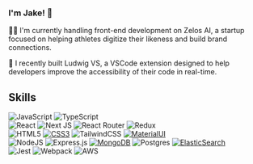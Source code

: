 ### I'm Jake! 👋

🏃‍♂️ I'm currently handling front-end development on Zelos AI, a startup focused on helping athletes digitize their likeness and build brand connections.

🎼 I recently built Ludwig VS, a VSCode extension designed to help developers improve the accessibility of their code in real-time.

## Skills
![JavaScript](https://img.shields.io/badge/javascript-%23323330.svg?style=for-the-badge&logo=javascript&logoColor=%23F7DF1E) ![TypeScript](https://img.shields.io/badge/typescript-%23007ACC.svg?style=for-the-badge&logo=typescript&logoColor=white)<br>
![React](https://img.shields.io/badge/react-%2320232a.svg?style=for-the-badge&logo=react&logoColor=%2361DAFB) ![Next JS](https://img.shields.io/badge/Next-black?style=for-the-badge&logo=next.js&logoColor=white) ![React Router](https://img.shields.io/badge/React_Router-CA4245?style=for-the-badge&logo=react-router&logoColor=white) ![Redux](https://img.shields.io/badge/redux-%23593d88.svg?style=for-the-badge&logo=redux&logoColor=white)<br> ![HTML5](https://img.shields.io/badge/html5-%23E34F26.svg?style=for-the-badge&logo=html5&logoColor=white) [![CSS3](https://img.shields.io/badge/CSS3-1572B6?style=for-the-badge&logo=css3&logoColor=white)](https://developer.mozilla.org/en-US/docs/Web/CSS) ![TailwindCSS](https://img.shields.io/badge/tailwindcss-%2338B2AC.svg?style=for-the-badge&logo=tailwind-css&logoColor=white) [![MaterialUI](https://img.shields.io/badge/Material%20UI-007FFF?style=for-the-badge&logo=mui&logoColor=white)](https://mui.com/)<br>
![NodeJS](https://img.shields.io/badge/node.js-6DA55F?style=for-the-badge&logo=node.js&logoColor=white) ![Express.js](https://img.shields.io/badge/express.js-%23404d59.svg?style=for-the-badge&logo=express&logoColor=%2361DAFB) [![MongoDB](https://img.shields.io/badge/MongoDB-4EA94B?style=for-the-badge&logo=mongodb&logoColor=white)](https://www.mongodb.com/) ![Postgres](https://img.shields.io/badge/postgres-%23316192.svg?style=for-the-badge&logo=postgresql&logoColor=white) [![ElasticSearch](https://img.shields.io/badge/ElasticSearch-005571?style=for-the-badge&logo=elasticsearch&logoColor=white)](https://www.elastic.co/)<br>
![Jest](https://img.shields.io/badge/-jest-%23C21325?style=for-the-badge&logo=jest&logoColor=white) ![Webpack](https://img.shields.io/badge/webpack-%238DD6F9.svg?style=for-the-badge&logo=webpack&logoColor=black) ![AWS](https://img.shields.io/badge/AWS-%23FF9900.svg?style=for-the-badge&logo=amazon-aws&logoColor=white)<br>


<!--
**jkj527/jkj527** is a ✨ _special_ ✨ repository because its `README.md` (this file) appears on your GitHub profile.

Here are some ideas to get you started:

- 🔭 I’m currently working on ...
- 🌱 I’m currently learning ...
- 👯 I’m looking to collaborate on ...
- 🤔 I’m looking for help with ...
- 💬 Ask me about ...
- 📫 How to reach me: ...
- 😄 Pronouns: ...
- ⚡ Fun fact: ...
-->
